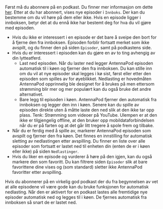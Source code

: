 Først må du abonnere på en podkast. Du finner mer informasjon om dette [her](/documentation/getting-started/subscribe). Etter at du har abonnert, vises nye episoder i `Innboks`. Der kan du bestemme om du vil høre på dem eller ikke. Hvis en episode ligger i innboksen, betyr det at du ennå ikke har bestemt deg for hva du vil gjøre med episoden.

- Hvis du ikke er interessert i en episode er det bare å sveipe den bort for å fjerne den fra innboksen. Episoden forblir fortsatt merket som ikke avspilt, og du finner den på siden `Episoder`, samt på podkastens side.
- Hvis du er interessert i episoden kan du gjøre en av to ting avhengig av din lytteatferd.
   - Last ned episoden. Når du laster ned legger AntennaPod episoden automatisk til i køen og fjerner den fra innboksen. Du kan stille inn om du vil at nye episoder skal legges i kø sist, først eller etter den episoden som spilles av for øyeblikket. Nedlasting er hovedmåten AntennaPod opprinnelig ble designet for å brukes på men ettersom strømming blir mer og mer populært kan du også bruke det andre alternativet.
   - Bare legg til episoden i køen. AntennaPod fjerner den automatisk fra innboksen og legger den inn i køen. Senere kan du spille av episoden direkte uten å måtte laste den ned slik at den ikke tar opp plass. Tenk: Strømming som videoer på YouTube. Ulempen er at den ikke er tilgjengelig offline, at den bruker opp mobildataforbindelsen når du er på farten og at det går litt tregere å spole frem og tilbake.
- Når du er ferdig med å spille av, markerer AntennaPod episoden som avspilt og fjerner den fra køen. Det finnes en innstilling for automatisk sletting av nedlastingen etter avspilling. Du finner en liste over alle episoder som fortsatt er lastet ned til enheten din (enten de er i køen eller ikke) på siden `Nedlastinger`.
- Hvis du liker en episode og vurderer å høre på den igjen, kan du også markere den som favoritt. Du kan filtrere siden `Episoder` slik at bare favorittene dine vises og (som standard) sletter ikke AntennaPod favoritter etter avspilling.

Hvis du abonnerer på en virkelig god podkast der du fra begynnelsen av vet at alle episodene vil være gode kan du bruke funksjonen for automatisk nedlasting. Når den er aktivert for en podkast lastes alle fremtidige nye episoder automatisk ned og legges til i køen. De fjernes automatisk fra innboksen så snart de er lastet ned.
